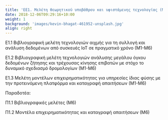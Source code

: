 ```yaml
---
title: 'ΕΕ1. Μελέτη θεωρητικού υποβάθρου και υφιστάμενης τεχνολογίας (Μ1-Μ6)'
date: 2018-12-06T09:29:16+10:00
weight: 1
background: 'images/kevin-bhagat-461952-unsplash.jpg'
align: right
---
```



Ε1.1 Βιβλιογραφική μελέτη τεχνολογιών αιχμής για τη συλλογή και ανάλυση δεδομένων από συσκευές IoT σε
πραγματικό χρόνο (Μ1-Μ6)  

Ε1.2 Βιβλιογραφική μελέτη τεχνολογιών ανάλυσης μεγάλου όγκου δεδομένων ζήτησης και τρέχουσας κίνησης
επιβατών με στόχο το δυναμικό σχεδιασμό δρομολογίων (Μ1-Μ6)

Ε1.3 Μελέτη μοντέλων επιχειρηματικότητας για υπηρεσίες ίδιας φύσης με την προτεινόμενη πλατφόρμα και
καταγραφή απαιτήσεων (Μ1-Μ6) 

Παραδοτέα:  

Π1.1 Βιβλιογραφικές μελέτες (Μ6)  

Π1.2 Μοντέλα επιχειρηματικότητας και καταγραφή απαιτήσεων (Μ6)

